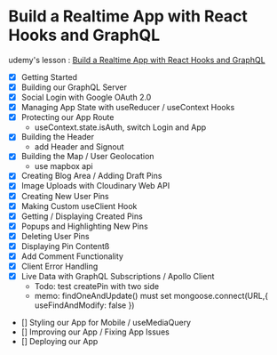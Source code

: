 # Build a Realtime App with React Hooks and GraphQL

udemy's lesson : [Build a Realtime App with React Hooks and GraphQL](https://www.udemy.com/build-a-realtime-app-with-react-hooks-and-graphql)

- [x] Getting Started
- [x] Building our GraphQL Server
- [x] Social Login with Google OAuth 2.0
- [x] Managing App State with useReducer / useContext Hooks
- [x] Protecting our App Route
  - useContext.state.isAuth, switch Login and App
- [x] Building the Header
  - add Header and Signout
- [x] Building the Map / User Geolocation
  - use mapbox api
- [x] Creating Blog Area / Adding Draft Pins
- [x] Image Uploads with Cloudinary Web API
- [x] Creating New User Pins
- [x] Making Custom useClient Hook
- [x] Getting / Displaying Created Pins
- [x] Popups and Highlighting New Pins
- [x] Deleting User Pins
- [x] Displaying Pin Contentß
- [x] Add Comment Functionality
- [x] Client Error Handling
- [x] Live Data with GraphQL Subscriptions / Apollo Client
  - Todo: test createPin with two side
  - memo: findOneAndUpdate() must set mongoose.connect(URL,{ useFindAndModify: false })
- [] Styling our App for Mobile / useMediaQuery
- [] Improving our App / Fixing App Issues
- [] Deploying our App
